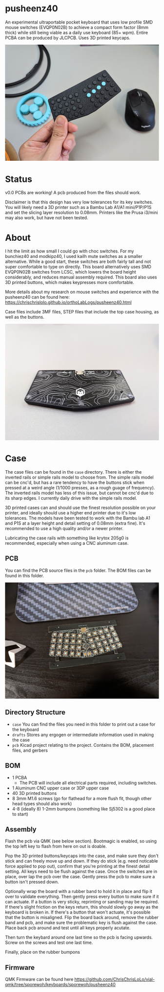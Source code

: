 # pusheenz40
An experimental ultraportable pocket keyboard that uses low profile SMD mouse switches (EVQP0N02B) to achieve a compact form factor (8mm thick) while still being viable as a daily use keyboard (85+ wpm). Entire PCBA can be produced by JLCPCB. Uses 3D printed keycaps.

![a photo of a pusheenz40](https://raw.githubusercontent.com/ChrisChrisLoLo/pusheenz40/main/photos/PXL_20240128_191510082.jpg)

# Status
v0.0 PCBs are working! A pcb produced from the files should work.

Disclaimer is that this design has very low tolerances for its key switches. You will likely need a 3D printer such as a Bambu Lab A1/A1 mini/P1P/P1S and set the slicing layer resolution to 0.08mm. Printers like the Prusa i3/mini may also work, but have not been tested.

# About
I hit the limit as how small I could go with choc switches. For my bunchiez40 and modkipz40, I used kailh mute switches as a smaller alternative. While a good start, these switches are both fairly tall and not super comfortable to type on directly. This board alternatively uses SMD EVQP0N02B switches from LCSC, which lowers the board height considerably, and reduces manual assembly required. This board also uses 3D printed buttons, which makes keypresses more comfortable.

More details about my research on mouse switches and experience with the pusheenz40 can be found here: https://chrischrislolo.github.io/orthoLabLogs/pusheenz40.html

Case files include 3MF files, STEP files that include the top case housing, as well as the buttons.

![a pusheenz40](https://raw.githubusercontent.com/ChrisChrisLoLo/pusheenz40/main/photos/PXL_20240128_191100052.jpg)


# Case
The case files can be found in the `case` directory. There is either the inverted rails or simple rails model to choose from. The simple rails model can be cnc'd, but has a rare tendency to have the buttons stick when pressed at a weird angle (1/1000 presses, as a rough guage of frequency). The inverted rails model has less of this issue, but cannot be cnc'd due to its sharp edges. I currently daily drive with the simple rails model.

3D printed cases can and should use the finest resolution possible on your printer, and ideally should use a higher end printer due to it's low tolerances. The models have been tested to work with the Bambu lab A1 and P1S at a layer height and detail setting of 0.08mm (extra fine). It's recommended to use a high quality and/or a newer printer.

Lubricating the case rails with something like krytox 205g0 is recommended, especially when using a CNC aluminum case. 

## PCB
You can find the PCB source files in the `pcb` folder. The BOM files can be found in this folder.

![pusheenz40 pcb](https://raw.githubusercontent.com/ChrisChrisLoLo/pusheenz40/main/photos/PXL_20231229_164239394.jpg)

## Directory Structure
- `case`
    You can find the files you need in this folder to print out a case for the keyboard
- `drafts`
    Stores any ergogen or intermediate information used in making the case
- `pcb`
    Kicad project relating to the project. Contains the BOM, placement files, and gerbers
   
## BOM
- 1 PCBA
  - The PCB will include all electrical parts required, including switches.
- 1 Aluminum CNC upper case or 3DP upper case
- 40 3D printed buttons
- 8 3mm M1.6 screws (go for flathead for a more flush fit, though other head types should also work)
- 4-8 (ideally 8) 1-2mm bumpons (something like Sj5302 is a good place to start)

## Assembly
Flash the pcb via QMK (see below section). Bootmagic is enabled, so using the top left key to flash from here on out is doable.

Pop the 3D printed buttons/keycaps into the case, and make sure they don't stick and can freely move up and down. If they do stick (e.g. need noticable force applied to pop out), confirm that you're printing at the finest detail setting. All keys need to be flush against the case. Once the switches are in place, over lap the pcb over the case. Gently press the pcb to make sure a button isn't pressed down.

Optionally wrap the board with a rubber band to hold it in place and flip it over to validate everything. Then gently press every button to make sure if it can actuate. If a button is very sticky, reprinting or sanding may be required. If there's slight friction on the keys return, this should slowly go away as the keyboard is broken in. If there's a button that won't actuate, it's possible that the button is misaligned. Flip the board back around, remove the rubber band and pcb, and make sure the problematic key is flush against the case. Place back pcb around and test until all keys properly acutate.

Then turn the keybard around one last time so the pcb is facing upwards. Screw on the screws and test one last time.

Finally, place on the rubber bumpons

## Firmware
QMK Firmware can be found here
https://github.com/ChrisChrisLoLo/vial-qmk/tree/sporewoh/keyboards/sporewoh/pusheenz40
